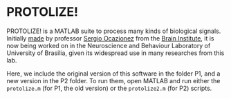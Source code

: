 # PROTOLIZE!

PROTOLIZE! is a MATLAB suite to process many kinds of biological signals. Initially [made](http://repositorio.unb.br/bitstream/10482/4213/1/2009_SergioAndresCondeOcazionez.pdf) by professor [Sergio Ocazionez](http://lattes.cnpq.br/7159531395590165) from the [Brain Institute](http://www.neuro.ufrn.br/incerebro/), it is now being worked on in the Neuroscience and Behaviour Laboratory of University of Brasilia, given its widespread use in many researches from this lab.

Here, we include the original version of this software in the folder P1, and a new version in the P2 folder. To run them, open MATLAB and run either the `protolize.m` (for P1, the old version) or the `protolize2.m` (for P2) scripts.
